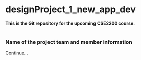 # designProject_1_new_app_dev
<b>This is the Git repository for the upcoming CSE2200 course.</b>
</br></br>
<h3>Name of the project team and member information</h3>
<P>Continue...</P>
